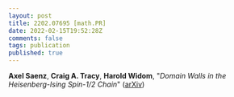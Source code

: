```yaml
---
layout: post
title: 2202.07695 [math.PR]
date: 2022-02-15T19:52:28Z
comments: false
tags: publication
published: true
---
```


<b>Axel Saenz</b>, <b>Craig A. Tracy</b>, <b>Harold Widom</b>, "<i>Domain Walls in the Heisenberg-Ising Spin-1/2 Chain</i>" ([arXiv](http://arxiv.org/abs/2202.07695v2))
